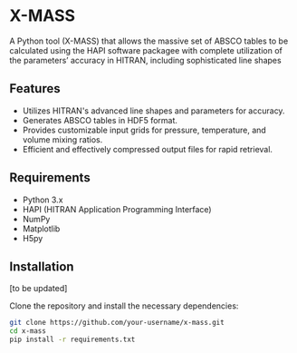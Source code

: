 # X-MASS

A Python tool (X-MASS) that allows the massive set of ABSCO tables to be calculated using the HAPI software packagee with complete utilization of the parameters’ accuracy in HITRAN, including sophisticated line shapes

## Features

- Utilizes HITRAN's advanced line shapes and parameters for accuracy.
- Generates ABSCO tables in HDF5 format.
- Provides customizable input grids for pressure, temperature, and volume mixing ratios.
- Efficient and effectively compressed output files for rapid retrieval.

## Requirements

- Python 3.x
- HAPI (HITRAN Application Programming Interface)
- NumPy
- Matplotlib
- H5py

## Installation

[to be updated]

Clone the repository and install the necessary dependencies:

```bash
git clone https://github.com/your-username/x-mass.git
cd x-mass
pip install -r requirements.txt